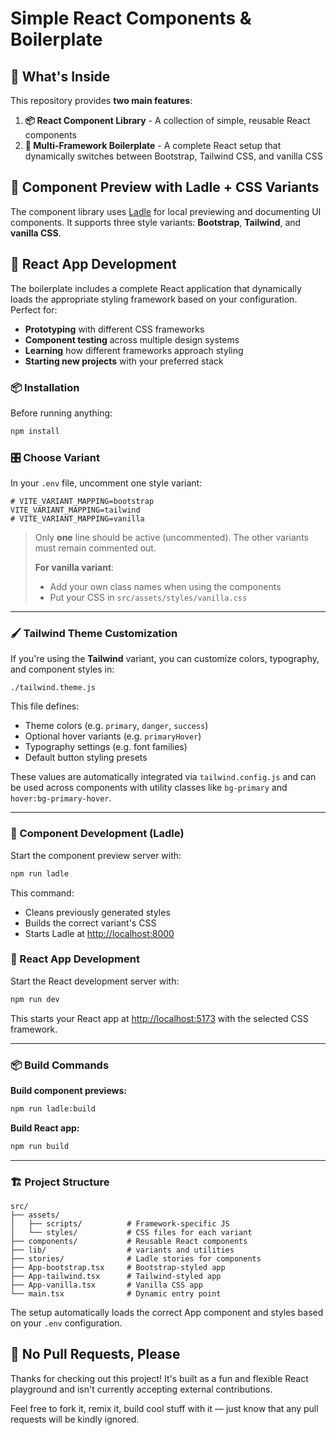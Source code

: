 # Simple React Components & Boilerplate

## 🎯 What's Inside

This repository provides **two main features**:

1. **📦 React Component Library** - A collection of simple, reusable React components
2. **🚀 Multi-Framework Boilerplate** - A complete React setup that dynamically switches between Bootstrap, Tailwind CSS, and vanilla CSS

## 🧪 Component Preview with Ladle + CSS Variants

The component library uses [Ladle](https://ladle.dev/) for local previewing and documenting UI components. It supports three style variants: **Bootstrap**, **Tailwind**, and **vanilla CSS**.

## 🚀 React App Development

The boilerplate includes a complete React application that dynamically loads the appropriate styling framework based on your configuration. Perfect for:

- **Prototyping** with different CSS frameworks
- **Component testing** across multiple design systems  
- **Learning** how different frameworks approach styling
- **Starting new projects** with your preferred stack

### 📦 Installation

Before running anything:

```bash
npm install
```

### 🎛️ Choose Variant

In your `.env` file, uncomment one style variant:

```dotenv
# VITE_VARIANT_MAPPING=bootstrap
VITE_VARIANT_MAPPING=tailwind
# VITE_VARIANT_MAPPING=vanilla
```

> Only **one** line should be active (uncommented). The other variants must remain commented out.
> 
> **For vanilla variant**: 
>   - Add your own class names when using the components
>   - Put your CSS in `src/assets/styles/vanilla.css`

---

### 🖌️ Tailwind Theme Customization

If you're using the **Tailwind** variant, you can customize colors, typography, and component styles in:

```
./tailwind.theme.js
```

This file defines:
- Theme colors (e.g. `primary`, `danger`, `success`)
- Optional hover variants (e.g. `primaryHover`)
- Typography settings (e.g. font families)
- Default button styling presets

These values are automatically integrated via `tailwind.config.js` and can be used across components with utility classes like `bg-primary` and `hover:bg-primary-hover`.

---

### 🧪 Component Development (Ladle)

Start the component preview server with:

```bash
npm run ladle
```

This command:
- Cleans previously generated styles
- Builds the correct variant's CSS
- Starts Ladle at [http://localhost:8000](http://localhost:8000)

### 🚀 React App Development

Start the React development server with:

```bash
npm run dev
```

This starts your React app at [http://localhost:5173](http://localhost:5173) with the selected CSS framework.

---

### 📦 Build Commands

**Build component previews:**
```bash
npm run ladle:build
```

**Build React app:**
```bash
npm run build
```

---

### 🏗️ Project Structure

```
src/
├── assets/
│   ├── scripts/          # Framework-specific JS
│   └── styles/           # CSS files for each variant
├── components/           # Reusable React components
├── lib/                  # variants and utilities
├── stories/              # Ladle stories for components
├── App-bootstrap.tsx     # Bootstrap-styled app
├── App-tailwind.tsx      # Tailwind-styled app
├── App-vanilla.tsx       # Vanilla CSS app
└── main.tsx              # Dynamic entry point
```

The setup automatically loads the correct App component and styles based on your `.env` configuration.

## 🛑 No Pull Requests, Please

Thanks for checking out this project! It's built as a fun and flexible React playground and isn't currently accepting external contributions.

Feel free to fork it, remix it, build cool stuff with it — just know that any pull requests will be kindly ignored.
